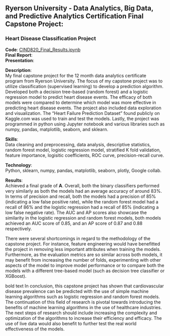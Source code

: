 ## Ryerson University - Data Analytics, Big Data, and Predictive Analytics Certification Final Capstone Project:

### Heart Disease Classification Project

**Code**: [CIND820_Final_Results.ipynb](https://github.com/swb1113/Heart_Disease_Classification/blob/main/CIND820_Final_Results.ipynb)  
**Final Report**:  
**Presentation**:  

**Description**:  
My final capstone project for the 12 month data analytics certificate program from Ryerson University. The focus of my capstone project was to utilize classification (supervised learning) to develop a prediction algorithm. 
Developed both a decision tree-based (random forest) and a logistic regression model to predict heart disease events. 
The efficacy of both models were compared to determine which model was more effective in predicting heart disease events. 
The project also included data exploration and visualization. 
The “Heart Failure Prediction Dataset” found publicly on Kaggle.com was used to train and test the models. 
Lastly, the project was programmed in python using Jupyter notebook and various libraries such as numpy, pandas, matplotlib, seaborn, and sklearn.  

**Skills**:  
Data cleaning and preprocessing, data analysis, descriptive statistics, random forest model, logistic regression model, stratified K fold validation, feature importance, logisitic coefficients, ROC curve, precision-recall curve.  

**Technology**:  
Python, sklearn, numpy, pandas, matplotlib, seaborn, plotly, Google collab.  

**Results**:  
Achieved a final grade of **A**. Overall, both the binary classifiers performed very similarly as both the models had an average accuracy of around 83%. In terms of precision and recall, both the models had a precision of 85% (indicating a low false positive rate), while the random forest model had a recall of 86% and the logistic regression had a recall of 85% (indicating a low false negative rate). The AUC and AP scores also showcase the similarity in the logistic regression and random forest models, both models achieved an AUC score of 0.85, and an AP score of 0.87 and 0.88 respectively.

There were several shortcomings in regard to the methodology of the capstone project. For instance, feature engineering would have benefitted the project in removing less important attributes when training the models. Furthermore, as the evaluation metrics are so similar across both models, it may benefit from increasing the number of folds, experimenting with other aspects of the model to improve model performance or to compare both the models with a different tree-based model (such as decision tree classifier or XGBoost).

bold text In conclusion, this capstone project has shown that cardiovascular disease prevalence can be predicted with the use of simple machine learning algorithms such as logistic regression and random forest models. The continuation of this field of research is pivotal towards introducing the benefits of machine learning algorithms in the use of healthcare industries. The next steps of research should include increasing the complexity and optimization of the algorithms to increase their efficiency and efficacy. The use of live data would also benefit to further test the real world effectiveness of the models.   
